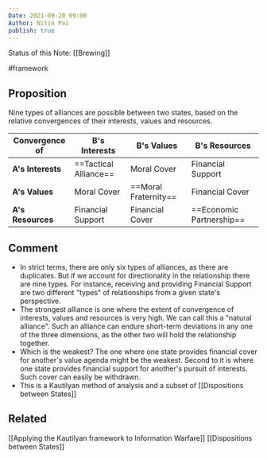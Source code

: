 ```yaml
---
Date: 2021-09-20 09:00
Author: Nitin Pai
publish: true
---
```


Status of this Note: [[Brewing]]

#framework 

## Proposition
Nine types of alliances are possible between two states, based on the relative convergences of their interests, values and resources. 

| Convergence of | B's Interests     | B's Values       | B's Resources        |
| -------------- | ----------------- | ---------------- | -------------------- |
| **A's Interests**  | ==Tactical Alliance==          | Moral Cover      | Financial Support    |
| **A's Values**     | Moral Cover       | ==Moral Fraternity== | Financial Cover      |
| **A's Resources**  | Financial Support | Financial Cover  | ==Economic Partnership== |

## Comment
- In strict terms, there are only six types of alliances, as there are duplicates. But if we account for directionality in the relationship there are nine types. For instance, receiving and providing Financial Support are two different "types" of relationships from a given state's perspective. 
- The strongest alliance is one where the extent of convergence of interests, values and resources is very high. We can call this a "natural alliance". Such an alliance can endure short-term deviations in any one of the three dimensions, as the other two will hold the relationship together. 
- Which is the weakest? The one where one state provides financial cover for another's value agenda might be the weakest. Second to it is where one state provides financial support for another's pursuit of interests. Such cover can easily be withdrawn. 
- This is a Kautilyan method of analysis and a subset of [[Dispositions between States]]

## Related 
[[Applying the Kautilyan framework to Information Warfare]]
[[Dispositions between States]]


